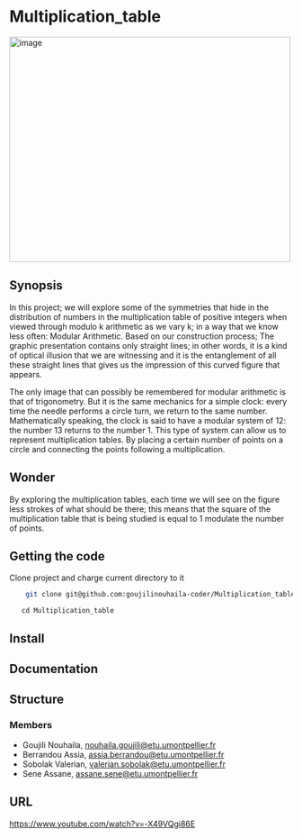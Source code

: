 # Multiplication_table 

<img src="https://zupimages.net/up/21/16/zxrf.png" style="vertical-align:middle" width="500" height='400' alt="image">


## Synopsis
In this project; we will explore some of the symmetries that hide in the distribution of numbers in the multiplication table of positive integers when viewed through modulo k arithmetic as we vary k; in a way that we know less often: Modular Arithmetic. Based on our construction process; The graphic presentation contains only straight lines; in other words, it is a kind of optical illusion that we are witnessing and it is the entanglement of all these straight lines that gives us the impression of this curved figure that appears.

The only image that can possibly be remembered for modular arithmetic is that of trigonometry. But it is the same mechanics for a simple clock: every time the needle performs a circle turn, we return to the same number. Mathematically speaking, the clock is said to have a modular system of 12: the number 13 returns to the number 1. This type of system can allow us to represent multiplication tables. By placing a certain number of points on a circle and connecting the points following a multiplication. 

## Wonder 
By exploring the multiplication tables, each time we will see on the figure less strokes of what should be there; this means that the square of the multiplication table that is being studied is equal to 1 modulate the number of points. 

## Getting the code
Clone project and charge current directory to it 

```sh 
    git clone git@github.com:goujilinouhaila-coder/Multiplication_table.git
```

```
   cd Multiplication_table
```

## Install

##  Documentation

## Structure 

### Members

- Goujili Nouhaila, nouhaila.goujili@etu.umontpellier.fr
- Berrandou Assia, assia.berrandou@etu.umontpellier.fr     
- Sobolak Valerian, valerian.sobolak@etu.umontpellier.fr
- Sene Assane, assane.sene@etu.umontpellier.fr

## URL

https://www.youtube.com/watch?v=-X49VQgi86E

